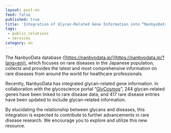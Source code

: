 ```yaml
---
layout: post-en
feed: false
published: true
title: 'Integration of Glycan-Related Gene Information into “NanbyoData”'
tags:
 - public_relations
 - services
category: en
---
```

The NanbyoData database ([https://nanbyodata.jp/](https://nanbyodata.jp/?lang=en)), which focuses on rare diseases in the Japanese population, collects and provides the latest and most comprehensive information on rare diseases from around the world for healthcare professionals.
<br />

Recently, NanbyoData has integrated glycan-related gene information. In collaboration with the glycoscience portal “[GlyCosmos](https://glycosmos.org/)”, 244 glycan-related genes have been linked to rare disease data, and 417 rare disease entries have been updated to include glycan-related information.
<br />

By elucidating the relationship between glycans and diseases, this integration is expected to contribute to further advancements in rare disease research. We encourage you to explore and utilize this new resource.
<br />
